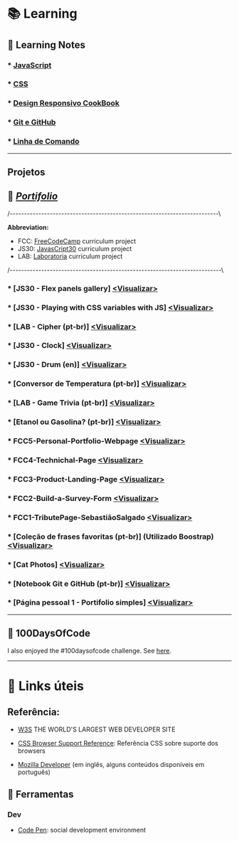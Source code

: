 # :books: Learning 

## :round_pushpin: Learning Notes

### * [JavaScript](https://github.com/hlays/learning-web/tree/master/learning-js)
### * [CSS](https://github.com/hlays/learning-web/tree/master/learning-css)
### * [Design Responsivo CookBook](https://github.com/hlays/learning-web/blob/master/learning-css/design-reponsivo-receita.md)
### * [Git e GitHub](https://github.com/hlays/learning-web/tree/master/Git-GitHub-MyNotebook)
### * [Linha de Comando](https://github.com/hlays/linha-de-comando)

---

## Projetos

## :pushpin: *[Portifolio](https://hlays.github.io/FreeCodeCamp/Responsive-Web-Design-Projects/FCC5-Personal-Portfolio-Webpage/)*

/-------------------------------------------------------------------------\

  **Abbreviation:**                                                         
- FCC:  [FreeCodeCamp](https://www.freecodecamp.org/) curriculum project 
- JS30:  [JavasCript30](https://javascript30.com/) curriculum project    
- LAB:  [Laboratoria](http://laboratoria.la/) curriculum project         

/--------------------------------------------------------------------------\

### * [JS30 - Flex panels gallery] [<Visualizar\>](https://hlays.github.io/learning-web/js30-flex-panels-gallery/)

### * [JS30 - Playing with CSS variables with JS] [<Visualizar\>](https://hlays.github.io/learning-web/js30-playing-with-css-var/)

### * [LAB - Cipher (pt-br)] [<Visualizar\>](https://hlays.github.io/caesar-cipher/src/index.html)

### * [JS30 - Clock] [<Visualizar\>](https://hlays.github.io/learning-web/JS30-clock/)

### * [JS30 - Drum (en)] [<Visualizar\>](https://hlays.github.io/learning-web/JS30-Drum/)

### * [Conversor de Temperatura (pt-br)] [<Visualizar\>](https://hlays.github.io/learning-web/Projeto-Conversor-de-Temperatura/)

### * [LAB - Game Trivia (pt-br)] [<Visualizar\>](https://hlays.github.io/learning-web/Projeto_Trivia/)

### * [Etanol ou Gasolina? (pt-br)] [<Visualizar\>](https://hlays.github.io/learning-web/Projeto-Etanol-ou-Gasolina/)

### * FCC5-Personal-Portfolio-Webpage [<Visualizar\>](https://hlays.github.io/FreeCodeCamp/Responsive-Web-Design-Projects/FCC5-Personal-Portfolio-Webpage/)

### * FCC4-Technichal-Page [<Visualizar\>](https://hlays.github.io/FreeCodeCamp/Responsive-Web-Design-Projects/FCC4-Technichal-Page/)

### * FCC3-Product-Landing-Page [<Visualizar\>](https://hlays.github.io/FreeCodeCamp/Responsive-Web-Design-Projects/FCC3-Product-Landing-Page/)

### * FCC2-Build-a-Survey-Form [<Visualizar\>](https://hlays.github.io/FreeCodeCamp/Responsive-Web-Design-Projects/FCC2-Build-a-Survey-Form/)

### * FCC1-TributePage-SebastiãoSalgado [<Visualizar\>](https://hlays.github.io/FreeCodeCamp/Responsive-Web-Design-Projects/FCC1-TributePage-SebastiaoSalgado/)

### * [Coleção de frases favoritas (pt-br)] (Utilizado Boostrap) [<Visualizar\>](https://hlays.github.io/learning-web/Frases-com-Bootstrap/)

### * [Cat Photos] [<Visualizar\>](https://hlays.github.io/learning-web/Cats-Photos/)

### * [Notebook Git e GitHub (pt-br)] [<Visualizar\>](https://hlays.github.io/learning-web/Git-GitHub-MyNotebook/)

### * [Página pessoal 1 - Portifolio simples] [<Visualizar\>](https://hlays.github.io/learning-web/Pagina-Pessoal-1/)


---

## :round_pushpin: 100DaysOfCode

I also enjoyed the #100daysofcode challenge. See [here](https://github.com/hlays/My-100-days-of-Code/blob/master/r1-log.md).

---

# :link: Links úteis

## Referência: 
- [W3S](https://www.w3schools.com/) THE WORLD'S LARGEST WEB DEVELOPER SITE

- [CSS Browser Support Reference](https://www.w3schools.com/cssref/css3_browsersupport.asp): Referência CSS sobre suporte dos browsers

- [Mozilla Developer](https://developer.mozilla.org/) (em inglês, alguns conteúdos disponíveis em português)


## :wrench: Ferramentas 


### Dev

- [Code Pen](https://codepen.io/): social development environment






